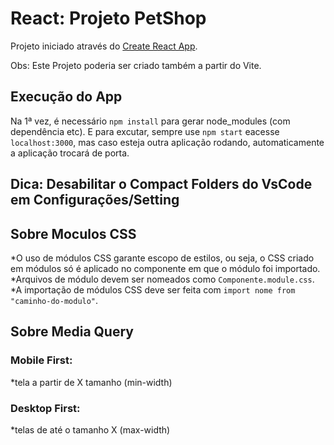 # React: Projeto PetShop

Projeto iniciado através do [Create React App](https://github.com/facebook/create-react-app).

Obs: Este Projeto poderia ser criado também a partir do Vite.

## Execução do App

Na 1ª vez, é necessário `npm install` para gerar node_modules (com dependência etc). E para excutar, sempre use `npm start` eacesse `localhost:3000`, mas caso esteja outra aplicação rodando, automaticamente a aplicação trocará de porta.

## Dica: Desabilitar o Compact Folders do VsCode em Configurações/Setting

## Sobre Moculos CSS

\*O uso de módulos CSS garante escopo de estilos, ou seja, o CSS criado em módulos só é aplicado no componente em que o módulo foi importado.
\*Arquivos de módulo devem ser nomeados como `Componente.module.css`.
\*A importação de módulos CSS deve ser feita com `import nome from "caminho-do-modulo"`.

## Sobre Media Query

### Mobile First:

\*tela a partir de X tamanho (min-width)

### Desktop First:

\*telas de até o tamanho X (max-width)
